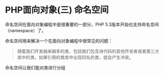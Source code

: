 # PHP面向对象(三) 命名空间

命名空间在面向对象编程中是很重要的一部分，PHP 5.3版本开始也支持命名空间（namespace）了。

命名空间用来解决一个在面向对象编程中很常见的问题：

> 随着我们开发越来越多的类，包括我们包含进代码的其他开发者或者第三方库中的类，如果引用的类库中出现同名的类，就会产生冲突。

命名空间让我们能对类进行分组